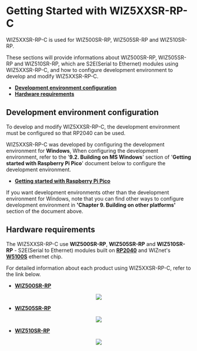 # Getting Started with WIZ5XXSR-RP-C

WIZ5XXSR-RP-C is used for WIZ500SR-RP, WIZ505SR-RP and WIZ510SR-RP.

These sections will provide informations about WIZ500SR-RP, WIZ505SR-RP and WIZ510SR-RP, which are S2E(Serial to Ethernet) modules using WIZ5XXSR-RP-C, and how to configure development environment to develop and modify WIZ5XXSR-RP-C.

- [**Development environment configuration**](#development_environment_configuration)
- [**Hardware requirements**](#hardware_requirements)



<a name="development_environment_configuration"></a>
## Development environment configuration

To develop and modify WIZ5XXSR-RP-C, the development environment must be configured so that RP2040 can be used.

WIZ5XXSR-RP-C was developed by configuring the development environment for **Windows**, When configuring the development environment, refer to the '**9.2. Building on MS Windows**' section of '**Getting started with Raspberry Pi Pico**' document below to configure the development environment.

- [**Getting started with Raspberry Pi Pico**][link-getting_started_with_raspberry_pi_pico]

If you want development environments other than the development environment for Windows, note that you can find other ways to configure development environment in **'Chapter 9. Building on other platforms'**  section of the document above.



<a name="hardware_requirements"></a>
## Hardware requirements

The WIZ5XXSR-RP-C use **WIZ500SR-RP**, **WIZ505SR-RP** and **WIZ510SR-RP** - S2E(Serial to Ethernet) modules built on [**RP2040**][link-rp2040] and WIZnet's [**W5100S**][link-w5100s] ethernet chip.

For detailed information about each product using WIZ5XXSR-RP-C, refer to the link below.

- [**WIZ500SR-RP**][link-wiz500sr-rp]

<p align="center"><img src="https://github.com/Wiznet/W5XXSR-RP-C/blob/main/static/images/getting_started/wiz500sr-rp_main.png"></p>

- [**WIZ505SR-RP**][link-wiz505sr-rp]

<p align="center"><img src="https://github.com/Wiznet/W5XXSR-RP-C/blob/main/static/images/getting_started/wiz505sr-rp_main.png"></p>

- [**WIZ510SR-RP**][link-wiz510sr-rp]

<p align="center"><img src="https://github.com/Wiznet/W5XXSR-RP-C/blob/main/static/images/getting_started/wiz510sr-rp_main.png"></p>



<!--
Link
-->

[link-getting_started_with_raspberry_pi_pico]: https://datasheets.raspberrypi.org/pico/getting-started-with-pico.pdf
[link-rp2040]: https://www.raspberrypi.org/products/rp2040/
[link-w5100s]: https://docs.wiznet.io/Product/iEthernet/W5100S/overview
[link-wiz500sr-rp]: https://docs.wiznet.io/Product/S2E-Module/WIZ5xxSR-RP-Series/WIZ500SR-RP/overview
[link-wiz505sr-rp]: https://docs.wiznet.io/Product/S2E-Module/WIZ5xxSR-RP-Series/WIZ505SR-RP/overview
[link-wiz510sr-rp]: https://docs.wiznet.io/Product/S2E-Module/WIZ5xxSR-RP-Series/WIZ510SR-RP/overview
[link-wiz500sr-rp_main]: https://github.com/Wiznet/W5XXSR-RP-C/blob/main/static/images/getting_started/wiz500sr-rp_main.png
[link-wiz505sr-rp_main]: https://github.com/Wiznet/W5XXSR-RP-C/blob/main/static/images/getting_started/wiz505sr-rp_main.png
[link-wiz510sr-rp_main]: https://github.com/Wiznet/W5XXSR-RP-C/blob/main/static/images/getting_started/wiz510sr-rp_main.png
